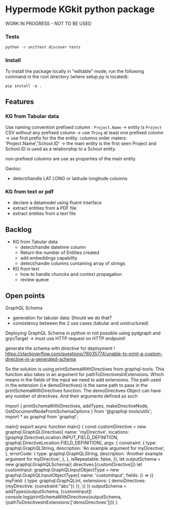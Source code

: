 # Hypermode KGkit python package

WORK IN PROGRESS - NOT TO BE USED




### Tests
```sh
python -m unittest discover tests
```

### Install
To install the package locally in "editable" mode, run the following command in the root directory (where setup.py is located):

```
pip install -e .
```
## Features
### KG from Tabular data
Use naming convention
prefixed column : `Project.Name` -> entity is `Project`
CSV without any prefixed column -> use `Thing`
at least one prefixed column -> use first prefix for the the entity. columns order maters: 
'Project.Name','School.ID' -> the main entity is the first seen Project and School.ID is used as a relationship to a School entity.

non-prefixed columns are use as properties of the main entity.

Geoloc:
- detect/handle LAT LONG or latitude longitude columns

### KG from text or pdf
- declare a datamodel using fluent interface
- extract entities from a PDF file
- extract entities from a text file


## Backlog
- KG from Tabular data
    - detect/handle datetime column
    - Return the number of Entities created
    - add embeddings capability
    - detect/handle columns containing array of strings
- KG from text
    - how to handle chuncks and context propagation
    - review queue
    
## Open points
GraphQL Schema 
- generation for tabular data: Should we do that?
- consistency between the 2 use cases (tabular and unstructured)

Deploying GraphQL Schema in python in not possible using pydgraph and grpcTarget
-> must use HTTP request on HTTP endpoint!

generate the schema with directive for deployment !
https://stackoverflow.com/questions/76035774/unable-to-print-a-custom-directive-in-a-generated-schema

So the solution is using printSchemaWithDirectives from graphql-tools. This function also takes in an argument for pathToDirectivesInExtensions. Which means in the fields of the input we need to add extensions. The path used in the extension (i.e demoDirectives) is the same path to pass in the printSchemaWithDirectives function. The demoDirectives Object can have any number of directives. And their arguments defined as such

import { printSchemaWithDirectives, addTypes, makeDirectiveNode, GetDocumentNodeFromSchemaOptions } from '@graphql-tools/utils';
import * as graphql from 'graphql';

main()
export async function main() {
  const customDirective = new graphql.GraphQLDirective({ name: 'myDirective', locations: [graphql.DirectiveLocation.INPUT_FIELD_DEFINITION, graphql.DirectiveLocation.FIELD_DEFINITION], args: { constraint: { type: graphql.GraphQLString, description: 'An example argument for myDirective', }, errorCode: { type: graphql.GraphQLString, description: 'Another example argument for myDirective', }, }, isRepeatable: false, });
  let outputSchema =  new graphql.GraphQLSchema({ directives:[customDirective]})
  let customInput: graphql.GraphQLInputObjectType = new graphql.GraphQLInputObjectType({ name: 'customInput', fields: () => ({ myField: { type: graphql.GraphQLInt, extensions: { demoDirectives:{myDirective: {constraint:"abc"}} }}, }) })
  outputSchema = addTypes(outputSchema, [customInput])
  console.log(printSchemaWithDirectives(outputSchema,{pathToDirectivesInExtensions:['demoDirectives']}))
}